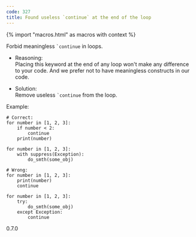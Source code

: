 ```yaml
---
code: 327
title: Found useless `continue` at the end of the loop
---
```


{% import "macros.html" as macros with context %}

Forbid meaningless `` `continue `` in loops.

  - Reasoning:  
    Placing this keyword at the end of any loop won't make any
    difference to your code. And we prefer not to have meaningless
    constructs in our code.

  - Solution:  
    Remove useless `` `continue `` from the loop.

Example:

    # Correct:
    for number in [1, 2, 3]:
        if number < 2:
            continue
        print(number)
    
    for number in [1, 2, 3]:
        with suppress(Exception):
            do_smth(some_obj)
    
    # Wrong:
    for number in [1, 2, 3]:
        print(number)
        continue
    
    for number in [1, 2, 3]:
        try:
            do_smth(some_obj)
        except Exception:
            continue

<div class="versionadded">

0.7.0

</div>